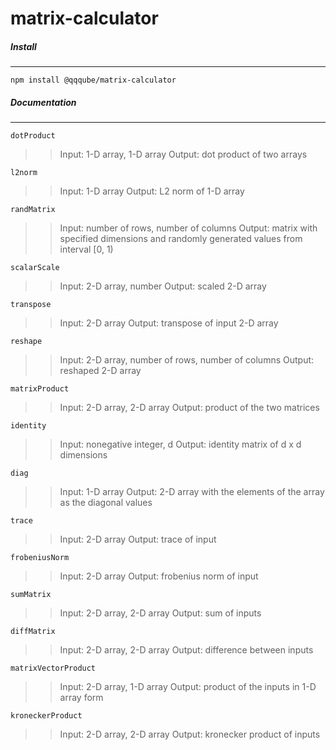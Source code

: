 # matrix-calculator


##### Install
---
`npm install @qqqube/matrix-calculator`

##### Documentation
---
`dotProduct`
>> Input: 1-D array, 1-D array
>> Output: dot product of two arrays

`l2norm`
>> Input: 1-D array
>> Output: L2 norm of 1-D array

`randMatrix`
>> Input: number of rows, number of columns
>> Output: matrix with specified dimensions and randomly generated values from interval [0, 1)

`scalarScale`
>> Input: 2-D array, number
>> Output: scaled 2-D array

`transpose`
>> Input: 2-D array
>> Output: transpose of input 2-D array

`reshape`
>> Input: 2-D array, number of rows, number of columns
>> Output: reshaped 2-D array

`matrixProduct`
>> Input: 2-D array, 2-D array
>> Output: product of the two matrices

`identity`
>> Input: nonegative integer, d
>> Output: identity matrix of d x d dimensions

`diag`
>> Input: 1-D array
>> Output: 2-D array with the elements of the array as the diagonal values

`trace`
>> Input: 2-D array
>> Output: trace of input

`frobeniusNorm`
>> Input: 2-D array
>> Output: frobenius norm of input

`sumMatrix`
>> Input: 2-D array, 2-D array
>> Output: sum of inputs

`diffMatrix`
>> Input: 2-D array, 2-D array
>> Output: difference between inputs

`matrixVectorProduct`
>> Input: 2-D array, 1-D array
>> Output: product of the inputs in 1-D array form

`kroneckerProduct`
>> Input: 2-D array, 2-D array
>> Output: kronecker product of inputs
